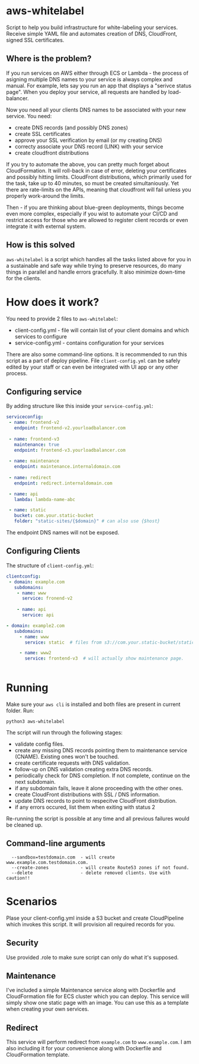 # aws-whitelabel
Script to help you build infrastructure for white-labeling your services. Receive simple YAML file and automates creation of DNS, CloudFront, signed SSL certificates.

## Where is the problem?

If you run services on AWS either through ECS or Lambda - the process of asigning multiple DNS names to your service is always complex
and manual. For example, lets say you run an app that displays a "serivce status page". When you deploy your service, all requests
are handled by load-balancer. 

Now you need all your clients DNS names to be associated with your new service. You need:

 - create DNS records (and possibly DNS zones)
 - create SSL certificates
 - approve your SSL verification by email (or my creating DNS)
 - correcty associate your DNS record (LINK) with your service
 - create cloudfront distributions

If you try to automate the above, you can pretty much forget about CloudFormation. It will roll-back in case of error,
deleting your certificates and possibly hitting limits. CloudFront distributions, which primarily used for the task, take
up to 40 minutes, so must be created simultaniously. Yet there are rate-limits on the APIs, meaning that cloudfront will
fail unless you properly work-around the limits.

Then - if you are thinking about blue-green deployments, things become even more complex, especially if you wist to automate
your CI/CD and restrict access for those who are allowed to register client records or even integrate it with external
system.

## How is this solved

`aws-whitelabel` is a script which handles all the tasks listed above for you in a sustainable and safe way while trying
to preserve resources, do many things in parallel and handle errors gracefully. It also minimize down-time for the
clients.

# How does it work?

You need to provide 2 files to `aws-whitelabel`:

 - client-config.yml - file will contain list of your client domains and which services to configure
 - service-config.yml - contains configuration for your services
 
There are also some command-line options. It is recommended to run this script as a part of deploy pipeline. File
`client-config.yml` can be safely edited by your staff or can even be integrated with UI app or any other process.
 
## Configuring service
 
By adding structure like this inside your `service-config.yml`:
 
``` yaml
serviceconfig:
 - name: frontend-v2
   endpoint: frontend-v2.yourloadbalancer.com
   
 - name: frontend-v3
   maintenance: true
   endpoint: frontend-v3.yourloadbalancer.com
    
 - name: maintenance
   endpoint: maintenance.internaldomain.com
   
 - name: redirect
   endpoint: redirect.internaldomain.com

 - name: api
   lambda: lambda-name-abc

 - name: static
   bucket: com.your.static-bucket
   folder: "static-sites/{$domain}" # can also use {$host}
```

The endpoint DNS names will not be exposed.

## Configuring Clients

The structure of `client-config.yml`:

``` yaml
clientconfig:
 - domain: example.com
   subdomains:
    - name: www
      service: fronend-v2
      
    - name: api
      service: api

- domain: example2.com
   subdomains:
     - name: www
       service: static  # files from s3://com.your.static-bucket/static-sites/example2.com/

     - name: www2
       service: frontend-v3  # will actually show maintenance page. 
       
```

# Running

Make sure your `aws cli` is installed and both files are present in current folder. Run:

``` 
python3 aws-whitelabel
```

The script will run through the following stages:

 - validate config files.
 - create any missing DNS records pointing them to maintenance service (CNAME). Existing ones won't be touched.
 - create certificate requests with DNS validation.
 - follow-up on DNS validation creating extra DNS records.
 - periodically check for DNS completion. If not complete, continue on the next subdomain.
 - if any subdomain fails, leave it alone proceeding with the other ones.
 - create CloudFront distributions with SSL / DNS information.
 - update DNS records to point to respecitve CloudFront distribution.
 - if any errors occured, list them when exiting with status 2
 
 Re-running the script is possible at any time and all previous failures would be cleaned up.
 
 ## Command-line arguments
 
 ```
   --sandbox=testdomain.com  - will create www.example.com.testdomain.com.
   --create-zones            - will create Route53 zones if not found.
   --delete                  - delete removed clients. Use with caution!!
```

# Scenarios

Plase your client-config.yml inside a S3 bucket and create CloudPipeline which invokes this script.
It will provision all required records for you.

## Security

Use provided .role to make sure script can only do what it's supposed.

## Maintenance

I've included a simple Maintenance service along with Dockerfile and CloudFormation file for ECS cluster which you can deploy. This service will simply show one static page with an image. You can use this as a template when creating your own services.

## Redirect

This service will perform redirect from `example.com` to `www.example.com`. I am also including it for your convenience along with Dockerfile and CloudFormation template.


